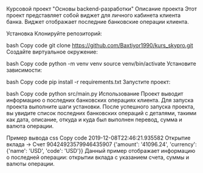 Курсовой проект "Основы backend-разработки"
Описание проекта
Этот проект представляет собой виджет для личного кабинета клиента банка. Виджет отображает последние банковские операции клиента.

Установка
Клонируйте репозиторий:

bash
Copy code
git clone https://github.com/Baxtiyor1990/kurs_skypro.git
Создайте виртуальное окружение:

bash
Copy code
python -m venv venv
source venv/bin/activate
Установите зависимости:

bash
Copy code
pip install -r requirements.txt
Запустите проект:

bash
Copy code
python src/main.py
Использование
Проект выводит информацию о последних банковских операциях клиента. Для запуска проекта выполните шаги установки. После успешного запуска проекта, вы увидите список последних банковских операций с деталями, такими как дата, описание, откуда и куда был выполнен перевод, сумма и валюта операции.

Пример вывода
css
Copy code
2019-12-08T22:46:21.935582 Открытие вклада
 -> Счет 90424923579946435907
{'amount': '41096.24', 'currency': {'name': 'USD', 'code': 'USD'}}
Данный пример отображает информацию о последней операции: открытии вклада с указанием счета, суммы и валюты операции.





